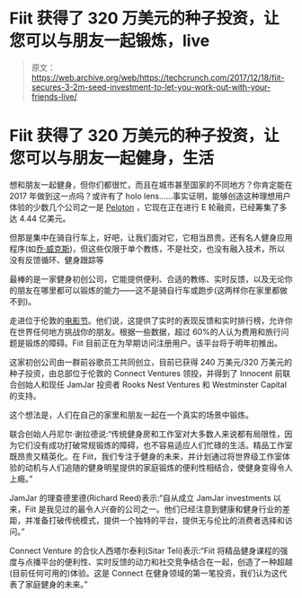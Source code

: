 # Fiit 获得了 320 万美元的种子投资，让您可以与朋友一起锻炼，live 

> 原文：<https://web.archive.org/web/https://techcrunch.com/2017/12/18/fiit-secures-3-2m-seed-investment-to-let-you-work-out-with-your-friends-live/>

# Fiit 获得了 320 万美元的种子投资，让您可以与朋友一起健身，生活

想和朋友一起健身，但你们都很忙，而且在城市甚至国家的不同地方？你肯定能在 2017 年做到这一点吗？或许有了 holo lens……事实证明，能够创造这种理想用户体验的少数几个公司之一是 [Peloton](https://web.archive.org/web/20230206173632/https://www.crunchbase.com/organization/peloton-interactive) ，它现在正在进行 E 轮融资，已经筹集了多达 4.44 亿美元。

但那是集中在骑自行车上，好吧，让我们面对它，它相当昂贵。还有名人健身应用程序(如[乔·威克斯](https://web.archive.org/web/20230206173632/https://www.thebodycoach.com/))，但这些仅限于单个教练，不是社交，也没有融入技术，所以没有反馈循环、健身跟踪等

最棒的是一家健身初创公司，它能提供便利、合适的教练、实时反馈，以及无论你的朋友在哪里都可以锻炼的能力——这不是骑自行车或跑步(这两样你在家里都做不到)。

走进位于伦敦的[电影节](https://web.archive.org/web/20230206173632/http://www.fiit.tv/)。他们说，这提供了实时的表现反馈和实时排行榜，允许你在世界任何地方挑战你的朋友。根据一些数据，超过 60%的人认为费用和旅行问题是锻炼的障碍。Fiit 目前正在为早期访问注册用户。该平台将于明年初推出。

这家初创公司由一群前谷歌员工共同创立，目前已获得 240 万美元/320 万美元的种子投资，由总部位于伦敦的 Connect Ventures 领投，并得到了 Innocent 前联合创始人和现任 JamJar 投资者 Rooks Nest Ventures 和 Westminster Capital 的支持。

这个想法是，人们在自己的家里和朋友一起在一个真实的场景中锻炼。

联合创始人丹尼尔·谢拉德说:“传统健身房和工作室对大多数人来说都有局限性，因为它们没有成功打破常规锻炼的障碍，也不容易适应人们忙碌的生活。精品工作室既昂贵又精英化。在 Fiit，我们专注于健身的未来，并计划通过将世界级工作室体验的动机与人们追随的健身明星提供的家庭锻炼的便利性相结合，使健身变得令人上瘾。”

JamJar 的理查德里德(Richard Reed)表示:“自从成立 JamJar investments 以来，Fiit 是我见过的最令人兴奋的公司之一。他们已经注意到健康和健身行业的差距，并准备打破传统模式，提供一个独特的平台，提供无与伦比的消费者选择和访问。”

Connect Venture 的合伙人西塔尔泰利(Sitar Teli)表示:“Fiit 将精品健身课程的强度与点播平台的便利性、实时反馈的动力和社交竞争结合在一起，创造了一种超越(目前任何可用的)体验。这是 Connect 在健身领域的第一笔投资，我们认为这代表了家庭健身的未来。”